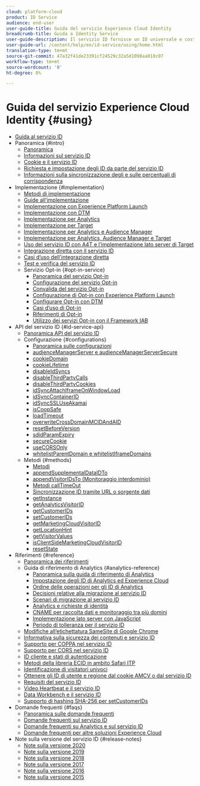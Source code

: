 ```yaml
---
cloud: platform-cloud
product: ID Service
audience: end-user
user-guide-title: Guida del servizio Experience Cloud Identity
breadcrumb-title: Guida a Identity Service
user-guide-description: Il servizio ID fornisce un ID universale e costante che identifica i visitatori in tutte le soluzioni Experience Cloud. Può sostituire il codice di generazione ID di servizi come Analytics, Audience Manager, Target e altre soluzioni o funzionalità Experience Cloud.
user-guide-url: /content/help/en/id-service/using/home.html
translation-type: tm+mt
source-git-commit: 47a32f41de23391cf24529c32a5d1098aa010c07
workflow-type: tm+mt
source-wordcount: '0'
ht-degree: 0%

---
```



# Guida del servizio Experience Cloud Identity {#using}

+ [Guida al servizio ID](home.md)
+ Panoramica {#intro}
   + [Panoramica](introduction/overview.md)
   + [Informazioni sul servizio ID](introduction/about-id-service.md)
   + [Cookie e il servizio ID](introduction/cookies.md)
   + [Richiesta e impostazione degli ID da parte del servizio ID](introduction/id-request.md)
   + [Informazioni sulla sincronizzazione degli e sulle percentuali di corrispondenza](introduction/match-rates.md)
+ Implementazione {#implementation}
   + [Metodi di implementazione](implementation-guides/implementation-methods.md)
   + [Guide all’implementazione](implementation-guides/implementation-guides.md)
   + [Implementazione con Experience Platform Launch](implementation-guides/ecid-implement-with-launch.md)
   + [Implementazione con DTM](implementation-guides/standard.md)
   + [Implementazione per Analytics](implementation-guides/setup-analytics.md)
   + [Implementazione per Target](implementation-guides/setup-target.md)
   + [Implementazione per Analytics e Audience Manager](implementation-guides/setup-aam-analytics.md)
   + [Implementazione per Analytics, Audience Manager e Target](implementation-guides/setup-aam-analytics-target.md)
   + [Uso del servizio ID con A4T e l’implementazione lato server di Target](implementation-guides/ecid-a4t-target.md)
   + [Integrazione diretta con il servizio ID](implementation-guides/direct-integration.md)
   + [Casi d’uso dell&#39;integrazione diretta](implementation-guides/direct-integration-examples.md)
   + [Test e verifica del servizio ID](implementation-guides/test-verify.md)
   + Servizio Opt-in {#opt-in-service}
      + [Panoramica del servizio Opt-in](implementation-guides/opt-in-service/optin-overview.md)
      + [Configurazione del servizio Opt-in](implementation-guides/opt-in-service/getting-started.md)
      + [Convalida del servizio Opt-in](implementation-guides/opt-in-service/testing-optin-and-iab-plugin.md)
      + [Configurazione di Opt-in con Experience Platform Launch](implementation-guides/opt-in-service/launch.md)
      + [Configurare Opt-in con DTM](implementation-guides/opt-in-service/optin-dtm.md)
      + [Casi d’uso di Opt-in](implementation-guides/opt-in-service/use-cases.md)
      + [Riferimenti di Opt-in](implementation-guides/opt-in-service/api.md)
      + [Utilizzo dei servizi Opt-in con il Framework IAB](implementation-guides/opt-in-service/iab.md)
+ API del servizio ID {#id-service-api}
   + [Panoramica API del servizio ID](library/library.md)
   + Configurazione {#configurations}
      + [Panoramica sulle configurazioni](library/function-vars/function-vars.md)
      + [audienceManagerServer e audienceManagerServerSecure](library/function-vars/subdomain-config.md)
      + [cookieDomain](library/function-vars/cookiedomain.md)
      + [cookieLifetime](library/function-vars/cookielifetime.md)
      + [disableIdSyncs](library/function-vars/disableidsync.md)
      + [disableThirdPartyCalls](library/function-vars/disablethirdpartycalls.md)
      + [disableThirdPartyCookies](library/function-vars/disable-cookies.md)
      + [idSyncAttachIframeOnWindowLoad](library/function-vars/idsyncattachiframeonwindowload.md)
      + [idSyncContainerID](library/function-vars/idsyncontainerid.md)
      + [idSyncSSLUseAkamai](library/function-vars/idsyncssluseakamai.md)
      + [isCoopSafe](library/function-vars/coopsafe.md)
      + [loadTimeout](library/function-vars/loadtimeout.md)
      + [overwriteCrossDomainMCIDAndAID](library/function-vars/overwrite-visitor-id.md)
      + [resetBeforeVersion](library/function-vars/resetbeforeversion.md)
      + [sdidParamExpiry](library/function-vars/sdidparamexpiry.md)
      + [secureCookie](library/function-vars/securecookie.md)
      + [useCORSOnly](library/function-vars/use-cors-only.md)
      + [whitelistParentDomain e whitelistIframeDomains](library/function-vars/whitelistdomain.md)
   + Metodi {#methods}
      + [Metodi](library/get-set/get-set.md)
      + [appendSupplementalDataIDTo](library/get-set/appendsupplementaldataidto.md)
      + [appendVisitorIDsTo (Monitoraggio interdominio)](library/get-set/appendvisitorid.md)
      + [Metodi callTimeOut](library/get-set/timeout-functions.md)
      + [Sincronizzazione ID tramite URL o sorgente dati](library/get-set/idsync.md)
      + [getInstance](library/get-set/getinstance.md)
      + [getAnalyticsVisitorID](library/get-set/getanalyticsvisitorid.md)
      + [getCustomerIDs](library/get-set/getcustomerids.md)
      + [setCustomerIDs](library/get-set/setcustomerids.md)
      + [getMarketingCloudVisitorID](library/get-set/getmcvid.md)
      + [getLocationHint](library/get-set/getlocationhint.md)
      + [getVisitorValues](library/get-set/getvisitorvalues.md)
      + [isClientSideMarketingCloudVisitorID](library/get-set/client-side-id.md)
      + [resetState](library/get-set/resetstate.md)
+ Riferimenti {#reference}
   + [Panoramica dei riferimenti](reference/reference.md)
   + Guida di riferimento di Analytics {#analytics-reference}
      + [Panoramica sulla guida di riferimento di Analytics](reference/analytics-reference/analytics-reference.md)
      + [Impostazione degli ID di Analytics ed Experience Cloud](reference/analytics-reference/analytics-ids.md)
      + [Ordine delle operazioni per gli ID di Analytics](reference/analytics-reference/analytics-order-of-operations.md)
      + [Decisioni relative alla migrazione al servizio ID](reference/analytics-reference/migration-decisions.md)
      + [Scenari di migrazione al servizio ID](reference/analytics-reference/migration-scenarios.md)
      + [Analytics e richieste di identità](reference/analytics-reference/legacy-analytics.md)
      + [CNAME per raccolta dati e monitoraggio tra più domini](reference/analytics-reference/cname.md)
      + [Implementazione lato server con JavaScript](reference/analytics-reference/server-side.md)
      + [Periodo di tolleranza per il servizio ID](reference/analytics-reference/grace-period.md)
   + [Modifiche all’etichettatura SameSite di Google Chrome](reference/chrome-samesite-labelling.md)
   + [Informativa sulla sicurezza dei contenuti e servizio ID](reference/csp.md)
   + [Supporto per COPPA nel servizio ID](reference/coppa.md)
   + [Supporto per CORS nel servizio ID](reference/cors.md)
   + [ID cliente e stati di autenticazione](reference/authenticated-state.md)
   + [Metodi della libreria ECID in ambito Safari ITP](reference/ecid-library-methods.md)
   + [Identificazione di visitatori univoci](reference/unique-vis-method.md)
   + [Ottenere gli ID di utente e regione dal cookie AMCV o dal servizio ID](reference/regions.md)
   + [Requisiti del servizio ID](reference/requirements.md)
   + [Video Heartbeat e il servizio ID](reference/heartbeat.md)
   + [Data Workbench e il servizio ID](reference/dwb.md)
   + [Supporto di hashing SHA-256 per setCustomerIDs](reference/hashing-support.md)
+ Domande frequenti {#faqs}
   + [Panoramica sulle domande frequenti](faq-intro/faq-intro.md)
   + [Domande frequenti sul servizio ID](faq-intro/faq.md)
   + [Domande frequenti su Analytics e sul servizio ID](faq-intro/analytics-faq.md)
   + [Domande frequenti per altre soluzioni Experience Cloud](faq-intro/other-faq.md)
+ Note sulla versione del servizio ID {#release-notes}
   + [Note sulla versione 2020](release-notes/release-notes.md)
   + [Note sulla versione 2019](release-notes/notes-2019.md)
   + [Note sulla versione 2018](release-notes/notes-2018.md)
   + [Note sulla versione 2017](release-notes/notes-2017.md)
   + [Note sulla versione 2016](release-notes/notes-2016.md)
   + [Note sulla versione 2015](release-notes/notes-2015.md)
